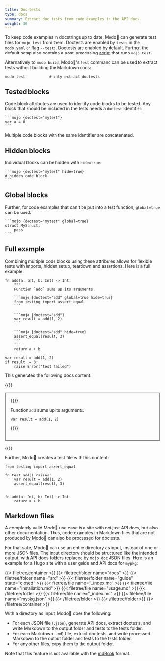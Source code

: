 ```yaml
---
title: Doc-tests
type: docs
summary: Extract doc tests from code examples in the API docs.
weight: 30
---
```


To keep code examples in docstrings up to date, Modo🧯 can generate test files for `mojo test` from them.
Doctests are enabled by `tests` in the `modo.yaml` or flag `--tests`. Doctests are enabled by default.
Further, the default setup also contains a post-processing [script](../scripts) that runs `mojo test`.

Alternatively to `modo build`, Modo🧯's `test` command can be used to extract tests without building the Markdown docs:

```shell {class="no-wrap"}
modo test           # only extract doctests
```

## Tested blocks

Code block attributes are used to identify code blocks to be tested.
Any block that should be included in the tests needs a `doctest` identifier:

````{class="no-wrap"}
```mojo {doctest="mytest"}
var a = 0
```
````

Multiple code blocks with the same identifier are concatenated.

## Hidden blocks

Individual blocks can be hidden with `hide=true`:

````{class="no-wrap"}
```mojo {doctest="mytest" hide=true}
# hidden code block
```
````

## Global blocks

Further, for code examples that can't be put into a test function, `global=true` can be used:

````{class="no-wrap"}
```mojo {doctest="mytest" global=true}
struct MyStruct:
    pass
```
````

## Full example

Combining multiple code blocks using these attributes allows for flexible tests with imports, hidden setup, teardown and assertions.
Here is a full example:

````mojo {doctest="add" global=true class="no-wrap"}
fn add(a: Int, b: Int) -> Int:
    """
    Function `add` sums up its arguments.

    ```mojo {doctest="add" global=true hide=true}
    from testing import assert_equal
    ```

    ```mojo {doctest="add"}
    var result = add(1, 2)
    ```
    
    ```mojo {doctest="add" hide=true}
    assert_equal(result, 3)
    ```
    """
    return a + b
````

```mojo {doctest="add" hide=true}
var result = add(1, 2)
if result != 3:
    raise Error("test failed")
```

This generates the following docs content:

{{<html>}}<div style="border: 2px solid grey; padding: 1rem; margin: 1rem 0;">{{</html>}}

Function `add` sums up its arguments.

```mojo
var result = add(1, 2)
```

{{<html>}}</div>{{</html>}}

Further, Modo🧯 creates a test file with this content:

```mojo {doctest="testoutput" global=true}
from testing import assert_equal

fn test_add() raises:
    var result = add(1, 2)
    assert_equal(result, 3)
```

```mojo {doctest="testoutput" global=true hide=true}

fn add(a: Int, b: Int) -> Int:
    return a + b
```

## Markdown files

A completely valid Modo🧯 use case is a site with not just API docs, but also other documentation.
Thus, code examples in Markdown files that are not produced by Modo🧯 can also be processed for doctests.

For that sake, Modo🧯 can use an entire directory as input, instead of one or more JSON files.
The input directory should be structured like the intended output, with API docs folders replaced by `mojo doc` JSON files.
Here is an example for a Hugo site with a user guide and API docs for `mypkg`:

{{< filetree/container >}}
  {{< filetree/folder name="docs" >}}
    {{< filetree/folder name="src" >}}
      {{< filetree/folder name="guide" state="closed" >}}
        {{< filetree/file name="_index.md" >}}
        {{< filetree/file name="installation.md" >}}
        {{< filetree/file name="usage.md" >}}
      {{< /filetree/folder >}}
      {{< filetree/file name="_index.md" >}}
      {{< filetree/file name="mypkg.json" >}}
    {{< /filetree/folder >}}
  {{< /filetree/folder >}}
{{< /filetree/container >}}

With a directory as input, Modo🧯 does the following:

- For each JSON file (`.json`), generate API docs, extract doctests, and write Markdown to the output folder and tests to the tests folder.
- For each Markdown (`.md`) file, extract doctests, and write processed Markdown to the output folder and tests to the tests folder.
- For any other files, copy them to the output folder.

Note that this feature is not available with the [mdBook](../../formats#mdbook) format.
